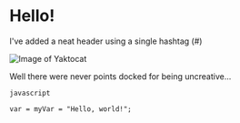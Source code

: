 # Hello!

I've added a neat header using a single hashtag (#)

![Image of Yaktocat](https://octodex.github.com/images/yaktocat.png)

Well there were never points docked for being uncreative...

```
javascript

var = myVar = "Hello, world!";

```
